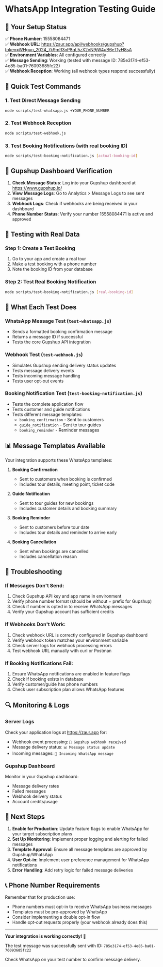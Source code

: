 # WhatsApp Integration Testing Guide

## 🎉 Your Setup Status

✅ **Phone Number**: 15558084471  
✅ **Webhook URL**: https://zaur.app/api/webhooks/gupshup?token=WHgup_2024_7k9mR3nP8qL5zX2vN9jW4uB6eT1yH8sA  
✅ **Environment Variables**: All configured correctly  
✅ **Message Sending**: Working (tested with message ID: 785e3174-ef53-4e85-ba01-76093685fc22)  
✅ **Webhook Reception**: Working (all webhook types respond successfully)  

## 🚀 Quick Test Commands

### 1. Test Direct Message Sending
```bash
node scripts/test-whatsapp.js +YOUR_PHONE_NUMBER
```

### 2. Test Webhook Reception
```bash
node scripts/test-webhook.js
```

### 3. Test Booking Notifications (with real booking ID)
```bash
node scripts/test-booking-notification.js [actual-booking-id]
```

## 📱 Gupshup Dashboard Verification

1. **Check Message Status**: Log into your Gupshup dashboard at https://www.gupshup.io/
2. **View Message Logs**: Go to Analytics > Message Logs to see sent messages
3. **Webhook Logs**: Check if webhooks are being received in your dashboard
4. **Phone Number Status**: Verify your number 15558084471 is active and approved

## 🔧 Testing with Real Data

### Step 1: Create a Test Booking
1. Go to your app and create a real tour
2. Make a test booking with a phone number
3. Note the booking ID from your database

### Step 2: Test Real Booking Notification
```bash
node scripts/test-booking-notification.js [real-booking-id]
```

## 🎯 What Each Test Does

### WhatsApp Message Test (`test-whatsapp.js`)
- Sends a formatted booking confirmation message
- Returns a message ID if successful
- Tests the core Gupshup API integration

### Webhook Test (`test-webhook.js`)
- Simulates Gupshup sending delivery status updates
- Tests message delivery events
- Tests incoming message handling
- Tests user opt-out events

### Booking Notification Test (`test-booking-notification.js`)
- Tests the complete application flow
- Tests customer and guide notifications
- Tests different message templates:
  - `booking_confirmation` - Sent to customers
  - `guide_notification` - Sent to tour guides
  - `booking_reminder` - Reminder messages

## 📊 Message Templates Available

Your integration supports these WhatsApp templates:

1. **Booking Confirmation**
   - Sent to customers when booking is confirmed
   - Includes tour details, meeting point, ticket code

2. **Guide Notification** 
   - Sent to tour guides for new bookings
   - Includes customer details and booking summary

3. **Booking Reminder**
   - Sent to customers before tour date
   - Includes tour details and reminder to arrive early

4. **Booking Cancellation**
   - Sent when bookings are cancelled
   - Includes cancellation reason

## 🐛 Troubleshooting

### If Messages Don't Send:
1. Check Gupshup API key and app name in environment
2. Verify phone number format (should be without + prefix for Gupshup)
3. Check if number is opted in to receive WhatsApp messages
4. Verify your Gupshup account has sufficient credits

### If Webhooks Don't Work:
1. Check webhook URL is correctly configured in Gupshup dashboard
2. Verify webhook token matches your environment variable
3. Check server logs for webhook processing errors
4. Test webhook URL manually with curl or Postman

### If Booking Notifications Fail:
1. Ensure WhatsApp notifications are enabled in feature flags
2. Check if booking exists in database
3. Verify customer/guide has phone numbers
4. Check user subscription plan allows WhatsApp features

## 🔍 Monitoring & Logs

### Server Logs
Check your application logs at https://zaur.app for:
- Webhook event processing: `📱 Gupshup webhook received`
- Message delivery status: `📊 Message status update`
- Incoming messages: `💬 Incoming WhatsApp message`

### Gupshup Dashboard
Monitor in your Gupshup dashboard:
- Message delivery rates
- Failed messages
- Webhook delivery status
- Account credits/usage

## 🎯 Next Steps

1. **Enable for Production**: Update feature flags to enable WhatsApp for your target subscription plans
2. **Set Up Monitoring**: Implement proper logging and alerting for failed messages
3. **Template Approval**: Ensure all message templates are approved by Gupshup/WhatsApp
4. **User Opt-in**: Implement user preference management for WhatsApp notifications
5. **Error Handling**: Add retry logic for failed message deliveries

## 📞 Phone Number Requirements

Remember that for production use:
- Phone numbers must opt-in to receive WhatsApp business messages
- Templates must be pre-approved by WhatsApp
- Consider implementing a double opt-in flow
- Handle opt-out requests properly (your webhook already does this)

---

**Your integration is working correctly!** 🎉 

The test message was successfully sent with ID: `785e3174-ef53-4e85-ba01-76093685fc22`

Check WhatsApp on your test number to confirm message delivery.